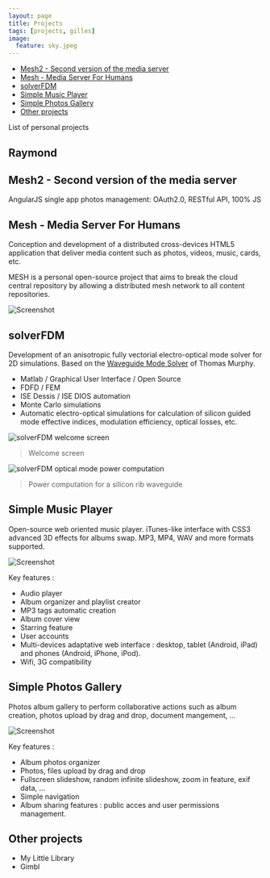 ```yaml
---
layout: page
title: Projects
tags: [projects, gilles]
image:
  feature: sky.jpeg
---
```


<!-- TOC -->

- [Mesh2 - Second version of the media server](#mesh2---second-version-of-the-media-server)
- [Mesh - Media Server For Humans](#mesh---media-server-for-humans)
- [solverFDM](#solverfdm)
- [Simple Music Player](#simple-music-player)
- [Simple Photos Gallery](#simple-photos-gallery)
- [Other projects](#other-projects)

<!-- /TOC -->

List of personal projects

## Raymond


## Mesh2 - Second version of the media server

AngularJS single app photos management: OAuth2.0, RESTful API, 100% JS

## Mesh - Media Server For Humans

Conception and development of a distributed cross-devices HTML5 application that deliver media content such as photos, videos, music, cards, etc.

MESH is a personal open-source project that aims to break the cloud central repository by allowing a distributed mesh network to all content repositories.

![Screenshot](https://camo.githubusercontent.com/3a859f5798ffa0fd3f86404bd09c4217826ab0eb/68747470733a2f2f7261772e6769746875622e636f6d2f62696c6c6f752d66722f6d656469612d6d616e616765722f6d61737465722f7765622f696d616765732f70726573656e746174696f6e2e706e67)

## solverFDM

Development of an anisotropic fully vectorial electro-optical mode solver for 2D simulations. Based on the [Waveguide Mode Solver](http://www.mathworks.com/matlabcentral/fileexchange/12734-waveguide-mode-solver) of Thomas Murphy.

- Matlab / Graphical User Interface / Open Source
- FDFD / FEM
- ISE Dessis / ISE DIOS automation
- Monte Carlo simulations
- Automatic electro-optical simulations for calculation of silicon guided mode effective indices, modulation efficiency, optical losses, etc.

![solverFDM welcome screen](https://lh3.googleusercontent.com/cnN6Cc_x-B3d7DECpD0hjpqzkhurlatNQ1EUsdGpv1YwfHwetdMR6cAG-4Lb-C33LHy8=w1366-h768-rw-no)

> Welcome screen

![solverFDM optical mode power computation](https://lh3.googleusercontent.com/Zf47xUIEJ4rKFnhGe4w8Rj2vI8FUqfXfwTt3Ty33--w_zuvonwqfXET8FCNKrilfnNgA=w1366-h768-rw-no)

> Power computation for a silicon rib waveguide

## Simple Music Player

Open-source web oriented music player. iTunes-like interface with CSS3 advanced 3D effects for albums swap. MP3, MP4, WAV and more formats supported.

![Screenshot](https://lh3.googleusercontent.com/jFTqUcT0p6MsevlqUFwNt-LEFOactrm5XntdUN4Gjrzd0Ut3wvaP31t9gmVx-zqhysAOCgYkhJSFE5DHrw=w1920-h1080-rw-no)

Key features :
- Audio player
- Album organizer and playlist creator
- MP3 tags automatic creation
- Album cover view
- Starring feature
- User accounts
- Multi-devices adaptative web interface : desktop, tablet (Android, iPad) and phones (Android, iPhone, iPod).
- Wifi, 3G compatibility

## Simple Photos Gallery

Photos album gallery to perform collaborative actions such as album creation, photos upload by drag and drop, document mangement, ...

![Screenshot](https://lh3.googleusercontent.com/hzE2QDaR5KnhkSsxDDt50vr5GUJNvr1_vod_T3ccZsNp1rotVRPq-6CT-lgjleNXtXymUJFWhfC5vi06LA=w1920-h1080-rw-no)

Key features :
- Album photos organizer
- Photos, files upload by drag and drop
- Fullscreen slideshow, random infinite slideshow, zoom in feature, exif data, ...
- Simple navigation
- Album sharing features : public acces and user permissions management.

## Other projects

- My Little Library
- Gimbl
<!--stackedit_data:
eyJoaXN0b3J5IjpbLTIwMzkwNzk5MDBdfQ==
-->